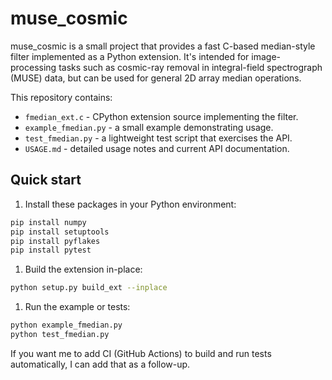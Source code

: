 # muse_cosmic

muse_cosmic is a small project that provides a fast C-based median-style filter
implemented as a Python extension. It's intended for image-processing tasks such
as cosmic-ray removal in integral-field spectrograph (MUSE) data, but can be
used for general 2D array median operations.

This repository contains:

- `fmedian_ext.c` - CPython extension source implementing the filter.
- `example_fmedian.py` - a small example demonstrating usage.
- `test_fmedian.py` - a lightweight test script that exercises the API.
- `USAGE.md` - detailed usage notes and current API documentation.

## Quick start

1. Install these packages in your Python environment:

```bash
pip install numpy
pip install setuptools
pip install pyflakes
pip install pytest
```

1. Build the extension in-place:

```bash
python setup.py build_ext --inplace
```

1. Run the example or tests:

```bash
python example_fmedian.py
python test_fmedian.py
```

If you want me to add CI (GitHub Actions) to build and run tests automatically, I can add
that as a follow-up.
